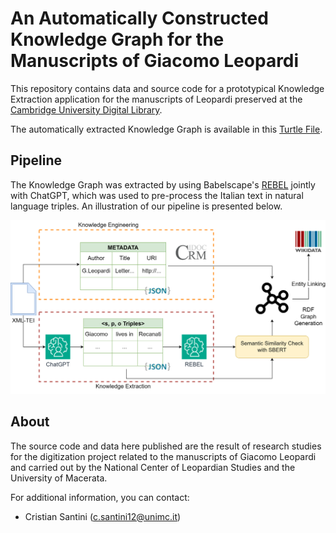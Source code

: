 
# An Automatically Constructed Knowledge Graph for the Manuscripts of Giacomo Leopardi

This repository contains data and source code for a prototypical Knowledge Extraction application for the 
manuscripts of Leopardi preserved at the [Cambridge University Digital Library](https://cudl.lib.cam.ac.uk/collections/leopardi/1).

The automatically extracted Knowledge Graph is available in this [Turtle File](results/kg_cudl.ttl).

## Pipeline

The Knowledge Graph was extracted by using Babelscape's [REBEL](https://huggingface.co/Babelscape/rebel-large) 
jointly with ChatGPT, which was used to pre-process the Italian text in natural language triples. An illustration of 
our pipeline is presented below.

![Illustration of the KE approach used in this repository.](docs/cudl_approach.png)

## About

The source code and data here published are the result of research studies for the digitization project related to the 
manuscripts of Giacomo 
Leopardi and carried out by the National Center of Leopardian Studies and the University of Macerata.

For additional information, you can contact:
- Cristian Santini ([c.santini12@unimc.it]())